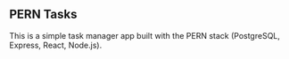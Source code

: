 ## PERN Tasks

This is a simple task manager app built with the PERN stack (PostgreSQL, Express, React, Node.js).